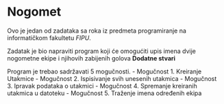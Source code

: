 # Nogomet
Ovo je jedan od zadataka sa roka iz predmeta programiranje na informatičkom fakultetu _FIPU_.

Zadatak je bio napraviti program koji će omogućiti upis imena dvije nogometne ekipe i njihovih zabijenih golova
**Dodatne stvari**
</hr>
Program je trebao sadržavati 5 mogučnosti.
- Mogučnost 1. Kreiranje Utakmice
- Mogučnost 2. Ispisivanje svih unesenih utakmica
- Mogučnost 3. Ipravak podataka o utakmici
- Mogučnost 4. Spremanje kreiranih utakmica u datoteku
- Mogučnost 5. Traženje imena određenih ekipa
